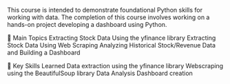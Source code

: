 This course is intended to demonstrate foundational Python skills for working with data. The completion of this course involves working on a hands-on project developing a dashboard using Python.

📑 Main Topics
Extracting Stock Data Using the yfinance library
Extracting Stock Data Using Web Scraping
Analyzing Historical Stock/Revenue Data and Building a Dashboard

🔑 Key Skills Learned
Data extraction using the yfinance library
Webscraping using the BeautifulSoup library
Data Analysis
Dashboard creation
